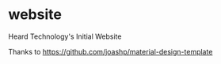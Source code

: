 # website
Heard Technology's Initial Website

Thanks to https://github.com/joashp/material-design-template

